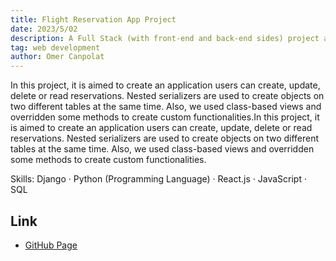 ```yaml
---
title: Flight Reservation App Project
date: 2023/5/02
description: A Full Stack (with front-end and back-end sides) project about flight reservations.
tag: web development
author: Omer Canpolat
---
```


In this project, it is aimed to create an application users can create, update, delete or read reservations. Nested serializers are used to create objects on two different tables at the same time. Also, we used class-based views and overridden some methods to create custom functionalities.In this project, it is aimed to create an application users can create, update, delete or read reservations. Nested serializers are used to create objects on two different tables at the same time. Also, we used class-based views and overridden some methods to create custom functionalities.

Skills: Django · Python (Programming Language) · React.js · JavaScript · SQL

## Link

- [GitHub Page](https://github.com/omercanpolat/019_FlightAPI)
